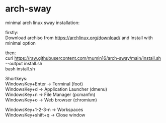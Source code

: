 # arch-sway
minimal arch linux sway installation:

firstly: <br />
Download archiso from https://archlinux.org/download/ and Install with minimal option

then: <br />
curl https://raw.githubusercontent.com/mumin16/arch-sway/main/install.sh --output install.sh<br />
bash install.sh

Shortkeys:<br />
WindowsKey+Enter -> Terminal (foot)<br />
WindowsKey+d -> Application Launcher (dmenu)<br />
WindowsKey+n -> File Manager (pcmanfm)<br />
WindowsKey+o -> Web browser (chromium)<br />

WindowsKey+1-2-3-n -> Workspaces<br />
WindowsKey+shift+q -> Close window<br />


